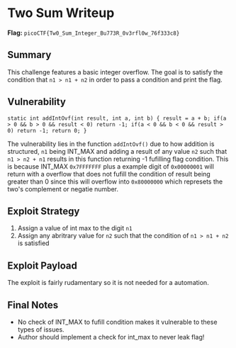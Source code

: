 # Two Sum Writeup

**Flag:** `picoCTF{Tw0_Sum_Integer_Bu773R_0v3rfl0w_76f333c8}`

## Summary

This challenge features a basic integer overflow. The goal is to satisfy the condition that `n1 > n1 + n2` in order to pass a condition and print the flag.

## Vulnerability

`
static int addIntOvf(int result, int a, int b) {
    result = a + b;
    if(a > 0 && b > 0 && result < 0)
        return -1;
    if(a < 0 && b < 0 && result > 0)
        return -1;
    return 0;
}
`

The vulnerability lies in the function `addIntOvf()` due to how addition is structured, `n1` being INT_MAX and adding a result of any value `n2` such that `n1 > n2 + n1` results in this function returning -1 fufilling flag condition.
This is because INT_MAX `0x7FFFFFFF` plus a example digit of `0x00000001` will return with a overflow that does not fufill the condition of result being greater than 0 since this will overflow into `0x80000000` which represets the two's complement or negatie number.

## Exploit Strategy

1. Assign a value of int max to the digit `n1`
2. Assign any abritrary value for `n2` such that the condition of `n1 > n1 + n2` is satisfied

## Exploit Payload

The exploit is fairly rudamentary so it is not needed for a automation.

## Final Notes

* No check of INT_MAX to fufill condition makes it vulnerable to these types of issues.
* Author should implement a check for int_max to never leak flag!
